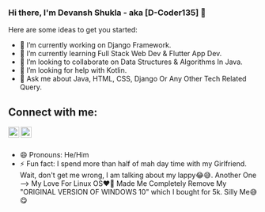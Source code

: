 ### Hi there, I'm Devansh Shukla - aka [D-Coder135] 👋

Here are some ideas to get you started:

- 🔭 I’m currently working on Django Framework.
- 🌱 I’m currently learning Full Stack Web Dev & Flutter App Dev.
- 👯 I’m looking to collaborate on Data Structures & Algorithms In Java.
- 🤔 I’m looking for help with Kotlin.
- 💬 Ask me about Java, HTML, CSS, Django Or Any Other Tech Related Query.
## Connect with me:

   [<img align="left" alt="D-Coder135 | Instagram" width="22px" src="https://cdn.jsdelivr.net/npm/simple-icons@v3/icons/instagram.svg" />][instagram]
   [<img align="left" alt="D-Coder135 | Twitter" width="22px" src="https://cdn.jsdelivr.net/npm/simple-icons@v3/icons/twitter.svg" />][twitter]
   <br /> <br /> 
   
   [instagram]: https://instagram.com/devansh__omi 
   
   [twitter]: https://twitter.com/D_Optimist135

- 😄 Pronouns: He/Him
- ⚡ Fun fact: I spend more than half of mah day time with my Girlfriend. Wait, don't get me wrong, I am talking about my lappy😂😅. Another One --> My Love For Linux OS❤️‍🔥 Made Me Completely Remove My "ORIGINAL VERSION OF WINDOWS 10" which I bought for 5k. Silly Me😅😋


